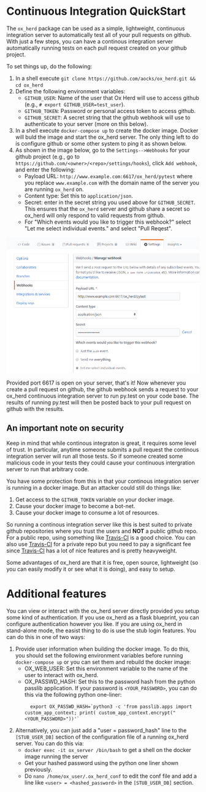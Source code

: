 
# Continuous Integration QuickStart

The `ox_herd` package can be used as a simple, lightweight, continuous
integration server to automatically test all of your pull requests on
github. With just a few steps, you can have a continous integration server automatically running tests on each pull request created on your github project. 

To set things up, do the following:

  1. In a shell execute `git clone https://github.com/aocks/ox_herd.git && cd ox_herd`
  2. Define the following environment variables:
     - `GITHUB_USER`: Name of the user that Ox Herd will use to access github (e.g., `# export GITHUB_USER=test_user`).
     - `GITHUB_TOKEN`: Password or personal access token to access github.
     - `GITHUB_SECRET`: A secret string that the github webhook will
        use to authenticate to your server (more on this below).
  3. In a shell execute `docker-compose up` to create the docker image. Docker will buld the image and start the ox_herd server. The only thing left to do is configure github or some other system to ping it as shown below.
  4. As shown in the image below, go to the `Settings-->Webhooks` for your github project (e.g., go to `https://github.com/<owner>/<repo>/settings/hooks`), click `Add webhook`, and enter the following:
     - Payload URL: `http://www.example.com:6617/ox_herd/pytest` where you replace `www.example.com` with the domain name of the server you are running `ox_herd` on.
     - Content type: Set this to `application/json`.
     - Secret: enter in the secret string you used above for `GITHUB_SECRET`. This ensures that the `ox_herd` server and github share a secret so ox_herd will only respond to valid requests from github.
     - For "Which events would you like to trigger this webhook?" select "Let me select individual events." and select "Pull Reqest".

![How to setup github webhook](https://github.com/aocks/ox_herd/blob/master/docs/images/webhook_setup.png)

Provided port 6617 is open on your server, that's it! Now whenever you create a pull request on github, the github webhook sends a request to your ox_herd continuous integration server to run py.test on your code base. The results of running py.test will then be posted back to your pull request on github with the results.

## An important note on security

Keep in mind that while continous integraton is great, it requires some level of trust. In particular, anytime someone submits a pull request the continous integration server will run all those tests. So if someone created some malicious code in your tests they could cause your continuous intergration server to run that arbitrary code.

You have some protection from this in that your continous integration server is running in a docker image. But an attacker could still do things like:

  1. Get access to the `GITHUB_TOKEN` variable on your docker image.
  2. Cause your docker image to become a bot-net.
  3. Cause your docker image to consume a lot of resources.

So running a continous integration server like this is best suited to private github repositories where you trust the users and **NOT** a public github repo. For a public repo, using something like [Travis-CI](https://travis-ci.org/) is a good choice. You can also use [Travis-CI](https://travis-ci.org/) for a private repo but you need to pay a significant fee since [Travis-CI](https://travis-ci.org/) has a lot of nice features and is pretty heavyweight.

Some advantages of ox_herd are that it is free, open source, lightweight (so you can easily modify it or see what it is doing), and easy to setup.

# Additional features

You can view or interact with the ox_herd server directly provided you setup some kind of authentication. If you use ox_herd as a flask blueprint, you can configure authentication however you like. If you are using ox_herd in stand-alone mode, the easist thing to do is use the stub login features. You can do this in one of two ways:

  1. Provide user information when building the docker image. To do this, you should set the following environment variables before running `docker-compose up` or you can set them and rebuild the docker image:
     - OX_WEB_USER: Set this environment variable to the name of the user to interact with ox_herd.
     - OX_PASSWD_HASH: Set this to the password hash from the python passlib application. If your password is `<YOUR_PASSWORD>`, you can do this via the following python one-liner:
       ```
         export OX_PASSWD_HASH=`python3 -c 'from passlib.apps import custom_app_context; print( custom_app_context.encrypt("<YOUR_PASSWORD>"))'`
       ```
  2. Alternatively, you can just add a "user = password_hash" line to the `[STUB_USER_DB]` section of the configuration file of a running ox_herd server. You can do this via:
     - `docker exec -it ox_server /bin/bash` to get a shell on the docker image running the server
     - Get your hashed password using the python one liner shown previously.
     - Do `nano /home/ox_user/.ox_herd_conf` to edit the conf file and add a line like `<user> = <hashed_password>` in the `[STUB_USER_DB]` section.
